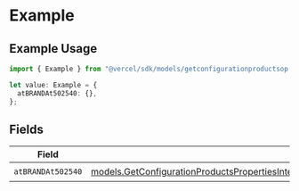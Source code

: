 # Example

## Example Usage

```typescript
import { Example } from "@vercel/sdk/models/getconfigurationproductsop.js";

let value: Example = {
  atBRANDAt502540: {},
};
```

## Fields

| Field                                                                                                                                                                                                                                                                        | Type                                                                                                                                                                                                                                                                         | Required                                                                                                                                                                                                                                                                     | Description                                                                                                                                                                                                                                                                  |
| ---------------------------------------------------------------------------------------------------------------------------------------------------------------------------------------------------------------------------------------------------------------------------- | ---------------------------------------------------------------------------------------------------------------------------------------------------------------------------------------------------------------------------------------------------------------------------- | ---------------------------------------------------------------------------------------------------------------------------------------------------------------------------------------------------------------------------------------------------------------------------- | ---------------------------------------------------------------------------------------------------------------------------------------------------------------------------------------------------------------------------------------------------------------------------- |
| `atBRANDAt502540`                                                                                                                                                                                                                                                            | [models.GetConfigurationProductsPropertiesIntegrationsResponse200ApplicationJSONResponseBodyProductsMetadataSchema8AtBRANDAt502540](../models/getconfigurationproductspropertiesintegrationsresponse200applicationjsonresponsebodyproductsmetadataschema8atbrandat502540.md) | :heavy_check_mark:                                                                                                                                                                                                                                                           | N/A                                                                                                                                                                                                                                                                          |
